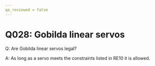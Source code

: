 ```yaml
---
qa_reviewed = false
---
```


# Q028: Gobilda linear servos

Q: Are Gobilda linear servos legal?

A: As long as a servo meets the constraints listed in RE10 it is allowed.